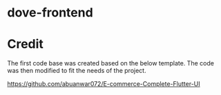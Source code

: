 # dove-frontend

# Credit

The first code base was created based on the below template. The code was then modified to fit the needs of the project.

https://github.com/abuanwar072/E-commerce-Complete-Flutter-UI
